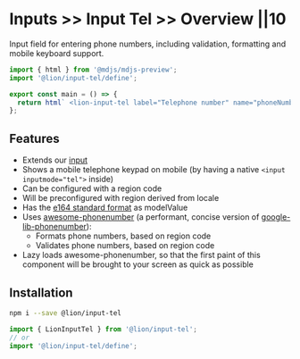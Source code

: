 # Inputs >> Input Tel >> Overview ||10

Input field for entering phone numbers, including validation, formatting and mobile keyboard support.

```js script
import { html } from '@mdjs/mdjs-preview';
import '@lion/input-tel/define';
```

```js preview-story
export const main = () => {
  return html` <lion-input-tel label="Telephone number" name="phoneNumber"></lion-input-tel> `;
};
```

## Features

- Extends our [input](../input/overview.md)
- Shows a mobile telephone keypad on mobile (by having a native `<input inputmode="tel">` inside)
- Can be configured with a region code
- Will be preconfigured with region derived from locale
- Has the [e164 standard format](https://en.wikipedia.org/wiki/E.164) as modelValue
- Uses [awesome-phonenumber](https://www.npmjs.com/package/awesome-phonenumber) (a performant, concise version of [google-lib-phonenumber](https://www.npmjs.com/package/google-libphonenumber)):
  - Formats phone numbers, based on region code
  - Validates phone numbers, based on region code
- Lazy loads awesome-phonenumber, so that the first paint of this component will be brought to your screen as quick as possible

## Installation

```bash
npm i --save @lion/input-tel
```

```js
import { LionInputTel } from '@lion/input-tel';
// or
import '@lion/input-tel/define';
```

